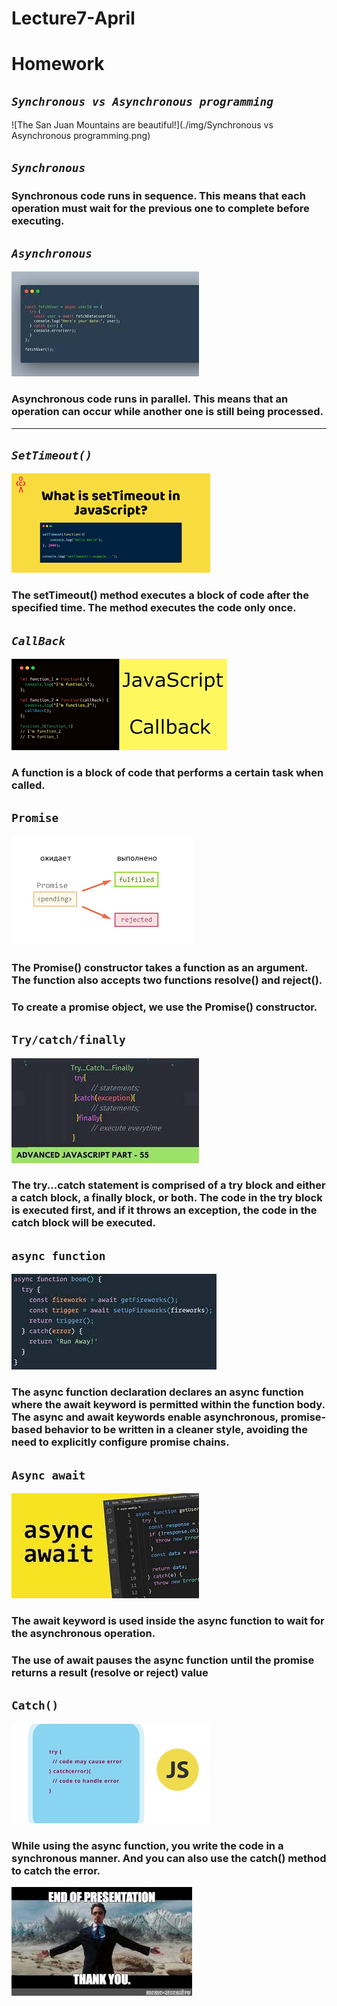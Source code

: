# Lecture7-April
# Homework
## _`Synchronous vs Asynchronous programming`_
![The San Juan Mountains are beautiful!](./img/Synchronous vs Asynchronous programming.png)


## _`Synchronous`_
### Synchronous code runs in sequence. This means that each operation must wait for the previous one to complete before executing.


## _`Asynchronous`_
![The San Juan Mountains are beautiful!](./img/Asynchronous.jpg)
### Asynchronous code runs in parallel. This means that an operation can occur while another one is still being processed.
----------------------------------------------------------------------------
## _`SetTimeout()`_
![The San Juan Mountains are beautiful!](./img/setTimeout().png)
### The setTimeout() method executes a block of code after the specified time. The method executes the code only once.




##  _`CallBack`_
![The San Juan Mountains are beautiful!](./img/CallBack.png)
### A function is a block of code that performs a certain task when called.


## `Promise`
![The San Juan Mountains are beautiful!](./img/Promise.png)
### The Promise() constructor takes a function as an argument. The function also accepts two functions resolve() and reject().
### To create a promise object, we use the Promise() constructor.


## `Try/catch/finally`
![The San Juan Mountains are beautiful!](./img/Try.jpg)
### The try...catch statement is comprised of a try block and either a catch block, a finally block, or both. The code in the try block is executed first, and if it throws an exception, the code in the catch block will be executed.


## `async function`
![The San Juan Mountains are beautiful!](./img/async%20function.jpg)
### The async function declaration declares an async function where the await keyword is permitted within the function body. The async and await keywords enable asynchronous, promise-based behavior to be written in a cleaner style, avoiding the need to explicitly configure promise chains.

## `Async await`
![The San Juan Mountains are beautiful!](./img/Async%20await.jpg)
### The await keyword is used inside the async function to wait for the asynchronous operation.
### The use of await pauses the async function until the promise returns a result (resolve or reject) value


## `Catch()`
![The San Juan Mountains are beautiful!](./img/catch().png)
### While using the async function, you write the code in a synchronous manner. And you can also use the catch() method to catch the error.  
![The San Juan Mountains are beautiful!](./img/End.jpg)
